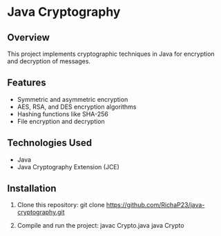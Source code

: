 # Java Cryptography

## Overview
This project implements cryptographic techniques in Java for encryption and decryption of messages.

## Features
- Symmetric and asymmetric encryption
- AES, RSA, and DES encryption algorithms
- Hashing functions like SHA-256
- File encryption and decryption

## Technologies Used
- Java
- Java Cryptography Extension (JCE)

## Installation
1. Clone this repository:
git clone https://github.com/RichaP23/java-cryptography.git

2. Compile and run the project:
javac Crypto.java java Crypto

